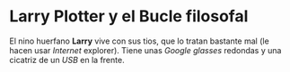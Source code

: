 # Larry Plotter y el Bucle filosofal

El nino huerfano **Larry** vive con sus tios, que lo tratan bastante mal
(le hacen usar *Internet* explorer).
Tiene unas *Google glasses* redondas y una cicatriz de un *USB* en la frente.
